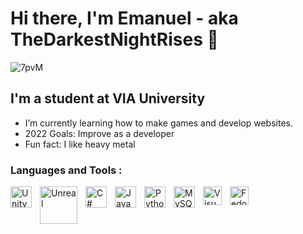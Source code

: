 
          
# Hi there, I'm Emanuel - aka TheDarkestNightRises 👋 


![7pvM](https://user-images.githubusercontent.com/91905169/194719990-25fb0234-6f6a-4314-9044-fc3ba4bdd756.gif)


## I'm a student at VIA University

- I’m currently learning how to make games and develop websites.
- 2022 Goals: Improve as a developer
- Fun fact: I like heavy metal

### Languages and Tools :


<img align="left" alt="Unity" width="34px" src="https://user-images.githubusercontent.com/91905169/194719157-224857cd-8a04-44e3-bd98-ee04feefabd9.png" style="padding-right:10px;" />
<img align="left" alt="Unreal" width="60px height="100px" src="https://user-images.githubusercontent.com/91905169/194720518-eec8926e-df13-4299-b33e-5bc4d9582d0e.png" style="padding-right:10px;" />
<img align="left" alt="C#" width="34px" src="https://user-images.githubusercontent.com/91905169/194720394-ca0fb1e6-d142-497e-af59-a965d8ee6a63.png" style="padding-right:10px;" />
<img align="left" alt="Java" width="34px" src="https://cdn.jsdelivr.net/gh/devicons/devicon/icons/java/java-original.svg" style="padding-right:10px;" />
<img align="left" alt="Python" width="34px" src="https://cdn.jsdelivr.net/gh/devicons/devicon/icons/python/python-original.svg" style="padding-right:10px;" />
<img align="left" alt="MySQL" width="34px" src="https://cdn.jsdelivr.net/gh/devicons/devicon/icons/mysql/mysql-original.svg" style="padding-right:10px;" />
<img align="left" alt="Visual Studio Code" width="30px" src="https://cdn.jsdelivr.net/gh/devicons/devicon/icons/vscode/vscode-original.svg" style="padding-right:10px;" />
<img align="left" alt="Fedora" width="30px" src="https://cdn.jsdelivr.net/gh/devicons/devicon/icons/fedora/fedora-original.svg" style="padding-right:20px;" />




